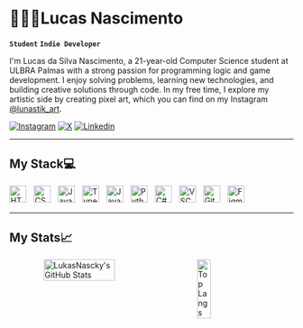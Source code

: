 # 🧑🏻‍💻Lucas Nascimento

**`Student`** **`Indie Developer`**

I'm Lucas da Silva Nascimento, a 21-year-old Computer Science student at ULBRA Palmas with a strong passion for programming logic and game development. I enjoy solving problems, learning new technologies, and building creative solutions through code. In my free time, I explore my artistic side by creating pixel art, which you can find on my Instagram [@lunastik_art](https://www.instagram.com/lunastik_art/).

[![Instagram](https://img.shields.io/badge/Instagram-E4405F?style=for-the-badge&logo=instagram&logoColor=white)](https://www.instagram.com/) 
[![X](https://img.shields.io/badge/X-%23000000.svg?style=for-the-badge&logo=X&logoColor=white)](https://x.com/lukas_nascky)
[![Linkedin](https://img.shields.io/badge/LinkedIn-0077B5?style=for-the-badge&logo=linkedin&logoColor=white)](https://www.linkedin.com/in/lukasnascky/)

---

## My Stack💻

<p>
  <img
    align="left"
    alt="HTML"
    title="HTML"
    width="30px"
    style="padding-right: 10px;"
    src="https://cdn.jsdelivr.net/gh/devicons/devicon@latest/icons/html5/html5-original.svg"
  />

  <img
    align="left"
    alt="CSS"
    title="CSS"
    width="30px"
    style="padding-right: 10px;"
    src="https://cdn.jsdelivr.net/gh/devicons/devicon@latest/icons/css3/css3-original.svg"
  />

  <img
    align="left"
    alt="JavaScript"
    title="JavaScript"
    width="30px"
    style="padding-right: 10px;"
    src="https://cdn.jsdelivr.net/gh/devicons/devicon@latest/icons/javascript/javascript-original.svg"
  />

  <img
    align="left"
    alt="TypeScript"
    title="TypeScript"
    width="30px"
    style="padding-right: 10px;"
    src="https://cdn.jsdelivr.net/gh/devicons/devicon@latest/icons/typescript/typescript-original.svg"
  />

  <img
    align="left"
    alt="Java"
    title="Java"
    width="30px"
    style="padding-right: 10px;"
    src="https://cdn.jsdelivr.net/gh/devicons/devicon@latest/icons/java/java-original.svg"
  />

  <img
    align="left"
    alt="Python"
    title="Python"
    width="30px"
    style="padding-right: 10px;"
    src="https://cdn.jsdelivr.net/gh/devicons/devicon@latest/icons/python/python-original.svg"
  />

  <img
    align="left"
    alt="C#"
    title="C#"
    width="30px"
    style="padding-right: 10px;"
    src="https://cdn.jsdelivr.net/gh/devicons/devicon@latest/icons/csharp/csharp-original.svg"
  />

  <img
    align="left"
    alt="VSCode"
    title="VSCode"
    width="30px"
    style="padding-right: 10px;"
    src="https://cdn.jsdelivr.net/gh/devicons/devicon@latest/icons/vscode/vscode-original.svg"
  />

  <img
    align="left"
    alt="Git"
    title="Git"
    width="30px"
    style="padding-right: 10px;"
    src="https://cdn.jsdelivr.net/gh/devicons/devicon@latest/icons/git/git-original.svg"
  />

  <img
    align="left"
    alt="Figma"
    title="Figma"
    width="30px"
    style="padding-right: 10px;"
    src="https://cdn.jsdelivr.net/gh/devicons/devicon@latest/icons/figma/figma-original.svg"
  />
</p>

<br/><br/>

---

## My Stats📈

<div style="display: flex; justify-content: center; gap: 20px;">
  <img src="https://github-readme-stats.vercel.app/api?username=lukasnascky&show_icons=true&theme=radical" alt="LukasNascky's GitHub Stats" width="50%">
  <img src="https://github-readme-stats.vercel.app/api/top-langs/?username=lukasnascky&theme=radical" alt="Top Langs" width="22%">
</div>
